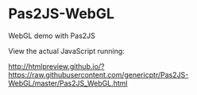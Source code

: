 # Pas2JS-WebGL
WebGL demo with Pas2JS

View the actual JavaScript running:

http://htmlpreview.github.io/?https://raw.githubusercontent.com/genericptr/Pas2JS-WebGL/master/Pas2JS_WebGL.html
